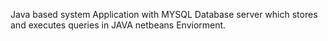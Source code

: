 Java based system Application with MYSQL Database server which stores and executes queries in JAVA netbeans Enviorment.



